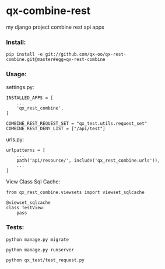 # qx-combine-rest

my django project combine rest api apps

### Install:

    pip install -e git://github.com/qx-oo/qx-rest-combine.git@master#egg=qx-rest-combine

### Usage:

settings.py:

    INSTALLED_APPS = [
        ...
        'qx_rest_combine',
    ]

    COMBINE_REST_REQUEST_SET = "qx_test.utils.request_set"
    COMBINE_REST_DENY_LIST = ["/api/test"]

urls.py:

    urlpatterns = [
        ...
        path('api/resource/', include('qx_rest_combine.urls')),
        ...
    ]

View Class Sql Cache:

    from qx_rest_combine.viewsets import viewset_sqlcache

    @viewset_sqlcache
    class TestView:
        pass

### Tests:

    python manage.py migrate

    python manage.py runserver

    python qx_test/test_request.py